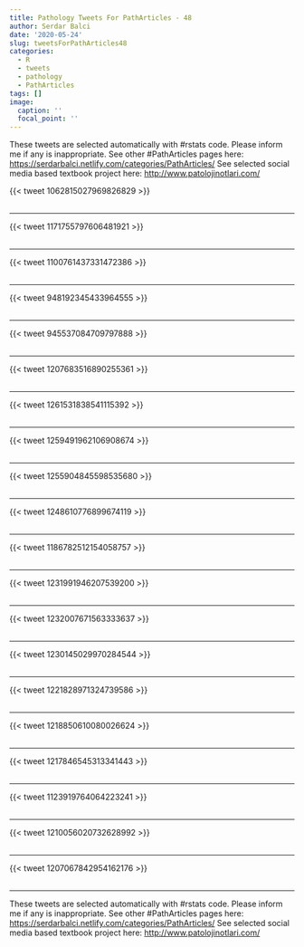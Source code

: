 ```yaml
---
title: Pathology Tweets For PathArticles - 48
author: Serdar Balci
date: '2020-05-24'
slug: tweetsForPathArticles48
categories:
  - R
  - tweets
  - pathology
  - PathArticles
tags: []
image:
  caption: ''
  focal_point: ''
---
```



These tweets are selected automatically with #rstats code. Please inform me if any is inappropriate.
See other #PathArticles pages here: https://serdarbalci.netlify.com/categories/PathArticles/ 
See selected social media based textbook project here: http://www.patolojinotlari.com/

{{< tweet 1062815027969826829 >}}
<br>
<br>
<hr>
{{< tweet 1171755797606481921 >}}
<br>
<br>
<hr>
{{< tweet 1100761437331472386 >}}
<br>
<br>
<hr>
{{< tweet 948192345433964555 >}}
<br>
<br>
<hr>
{{< tweet 945537084709797888 >}}
<br>
<br>
<hr>
{{< tweet 1207683516890255361 >}}
<br>
<br>
<hr>
{{< tweet 1261531838541115392 >}}
<br>
<br>
<hr>
{{< tweet 1259491962106908674 >}}
<br>
<br>
<hr>
{{< tweet 1255904845598535680 >}}
<br>
<br>
<hr>
{{< tweet 1248610776899674119 >}}
<br>
<br>
<hr>
{{< tweet 1186782512154058757 >}}
<br>
<br>
<hr>
{{< tweet 1231991946207539200 >}}
<br>
<br>
<hr>
{{< tweet 1232007671563333637 >}}
<br>
<br>
<hr>
{{< tweet 1230145029970284544 >}}
<br>
<br>
<hr>
{{< tweet 1221828971324739586 >}}
<br>
<br>
<hr>
{{< tweet 1218850610080026624 >}}
<br>
<br>
<hr>
{{< tweet 1217846545313341443 >}}
<br>
<br>
<hr>
{{< tweet 1123919764064223241 >}}
<br>
<br>
<hr>
{{< tweet 1210056020732628992 >}}
<br>
<br>
<hr>
{{< tweet 1207067842954162176 >}}
<br>
<br>
<hr>


These tweets are selected automatically with #rstats code. Please inform me if any is inappropriate.
See other #PathArticles pages here: https://serdarbalci.netlify.com/categories/PathArticles/ 
See selected social media based textbook project here: http://www.patolojinotlari.com/
